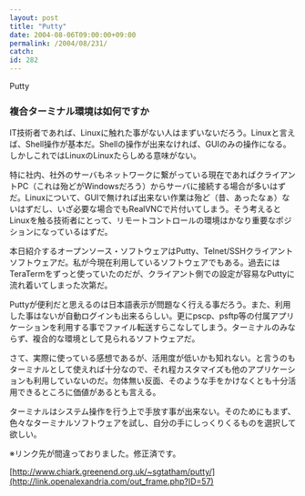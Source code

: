 ```yaml
---
layout: post
title: "Putty"
date: 2004-08-06T09:00:00+09:00
permalink: /2004/08/231/
catch: 
id: 282
---
```

Putty  
<!--more-->

### 複合ターミナル環境は如何ですか
  

IT技術者であれば、Linuxに触れた事がない人はまずいないだろう。Linuxと言えば、Shell操作が基本だ。Shellの操作が出来なければ、GUIのみの操作になる。しかしこれではLinuxのLinuxたらしめる意味がない。

  

特に社内、社外のサーバもネットワークに繋がっている現在であればクライアントPC（これは殆どがWindowsだろう）からサーバに接続する場合が多いはずだ。Linuxについて、GUIで無ければ出来ない作業は殆ど（昔、あったなぁ）ないはずだし、いざ必要な場合でもRealVNCで片付いてしまう。そう考えるとLinuxを触る技術者にとって、リモートコントロールの環境はかなり重要なポジションになっているはずだ。

  

本日紹介するオープンソース・ソフトウェアはPutty、Telnet/SSHクライアントソフトウェアだ。私が今現在利用しているソフトウェアでもある。過去にはTeraTermをずっと使っていたのだが、クライアント側での設定が容易なPuttyに流れ着いてしまった次第だ。

  

Puttyが便利だと思えるのは日本語表示が問題なく行える事だろう。また、利用した事はないが自動ログインも出来るらしい。更にpscp、psftp等の付属アプリケーションを利用する事でファイル転送すらこなしてしまう。ターミナルのみならず、複合的な環境として見られるソフトウェアだ。

  

さて、実際に使っている感想であるが、活用度が低いかも知れない。と言うのもターミナルとして使えれば十分なので、それ程カスタマイズも他のアプリケーションも利用していないのだ。勿体無い反面、そのような手をかけなくとも十分活用できるところに価値があるとも言える。

  

ターミナルはシステム操作を行う上で手放す事が出来ない。そのためにもまず、色々なターミナルソフトウェアを試し、自分の手にしっくりくるものを選択して欲しい。

  

※リンク先が間違っておりました。修正済です。

  

[http://www.chiark.greenend.org.uk/~sgtatham/putty/](http://link.openalexandria.com/out_frame.php?ID=57)

